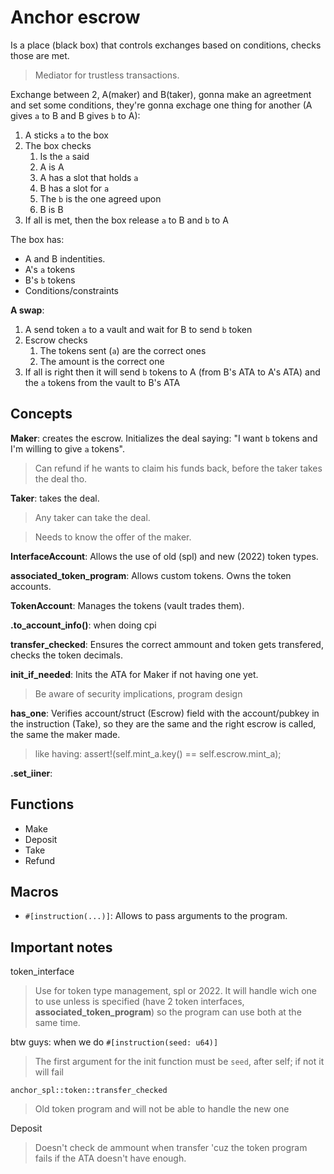 # Anchor escrow

Is a place (black box) that controls exchanges based on conditions, checks those are met.
>Mediator for trustless transactions.

Exchange between 2, A(maker) and B(taker), gonna make an agreetment and set some conditions,
they're gonna exchage one thing for another (A gives `a` to B and B gives `b` to A):

1. A sticks `a` to the box
2. The box checks
   1. Is the `a` said
   2. A is A
   3. A has a slot that holds `a`
   4. B has a slot for `a`
   5. The `b` is the one agreed upon
   6. B is B
3. If all is met, then the box release `a` to B and `b` to A

The box has:

- A and B indentities.
- A's `a` tokens
- B's `b` tokens
- Conditions/constraints

**A swap**:

1. A send token `a` to a vault and wait for B to send `b` token
2. Escrow checks
   1. The tokens sent (`a`) are the correct ones
   2. The amount is the correct one
3. If all is right then it will send `b` tokens to A (from B's ATA to A's ATA) and the `a` tokens from the vault to B's ATA

## Concepts

**Maker**: creates the escrow. Initializes the deal saying:
"I want `b` tokens and I'm willing to give `a` tokens".

>Can refund if he wants to claim his funds back, before the taker takes the deal tho.

**Taker**: takes the deal.
>Any taker can take the deal.

>Needs to know the offer of the maker.

**InterfaceAccount**: Allows the use of old (spl) and new (2022) token types.

**associated_token_program**: Allows custom tokens. Owns the token accounts.

**TokenAccount**: Manages the tokens (vault trades them).

**.to_account_info()**: when doing cpi

**transfer_checked**: Ensures the correct ammount and token gets transfered, checks the token decimals.

**init_if_needed**: Inits the ATA for Maker if not having one yet.

>Be aware of security implications, program design

**has_one**: Verifies account/struct (Escrow) field with the account/pubkey in the instruction (Take),
so they are the same and the right escrow is called, the same the maker made.

> like having: assert!(self.mint_a.key() == self.escrow.mint_a);

**.set_iiner**:

## Functions

- Make
- Deposit
- Take
- Refund

## Macros

- `#[instruction(...)]`: Allows to pass arguments to the program.

## Important notes

token_interface
>Use for token type management, spl or 2022. It will handle wich one to use unless is specified
>(have 2 token interfaces, **associated_token_program**) so the program can use both at the same time.

btw guys: when we do 
`#[instruction(seed: u64)]`
>The first argument for the init function must be `seed`, after self; if not it will fail

`anchor_spl::token::transfer_checked`
>Old token program and will not be able to handle the new one

Deposit
>Doesn't check de ammount when transfer 'cuz the token program fails if the ATA doesn't have enough.
